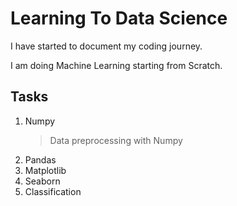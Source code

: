 # Learning To Data Science

I have started to document my coding journey.

I am doing Machine Learning starting from Scratch.

## Tasks
1. Numpy
   > Data preprocessing with Numpy
2. Pandas
3. Matplotlib
4. Seaborn
5. Classification